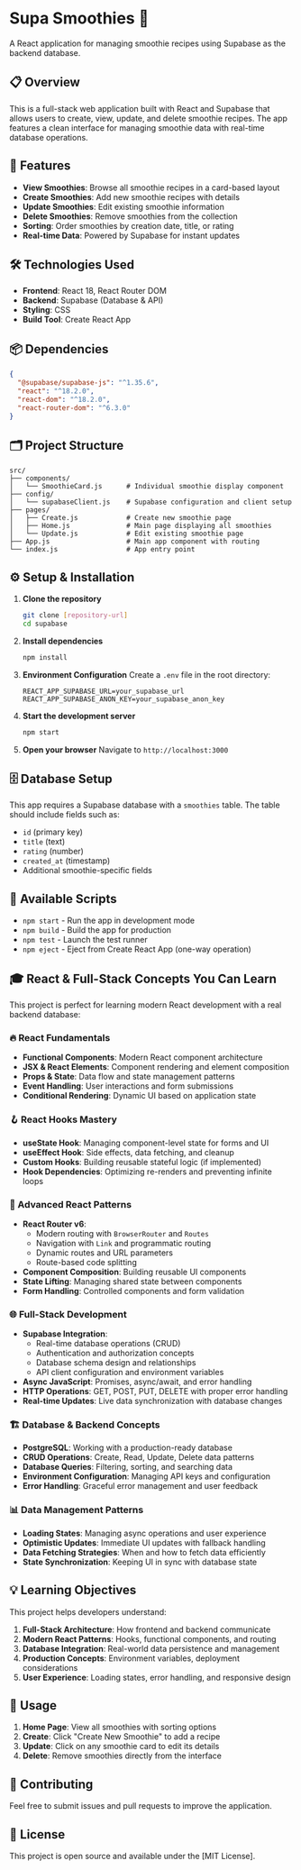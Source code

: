 # Supa Smoothies 🥤

A React application for managing smoothie recipes using Supabase as the backend database.

## 📋 Overview

This is a full-stack web application built with React and Supabase that allows users to create, view, update, and delete smoothie recipes. The app features a clean interface for managing smoothie data with real-time database operations.

## 🚀 Features

- **View Smoothies**: Browse all smoothie recipes in a card-based layout
- **Create Smoothies**: Add new smoothie recipes with details
- **Update Smoothies**: Edit existing smoothie information
- **Delete Smoothies**: Remove smoothies from the collection
- **Sorting**: Order smoothies by creation date, title, or rating
- **Real-time Data**: Powered by Supabase for instant updates

## 🛠️ Technologies Used

- **Frontend**: React 18, React Router DOM
- **Backend**: Supabase (Database & API)
- **Styling**: CSS
- **Build Tool**: Create React App

## 📦 Dependencies

```json
{
  "@supabase/supabase-js": "^1.35.6",
  "react": "^18.2.0",
  "react-dom": "^18.2.0",
  "react-router-dom": "^6.3.0"
}
```

## 🗂️ Project Structure

```
src/
├── components/
│   └── SmoothieCard.js      # Individual smoothie display component
├── config/
│   └── supabaseClient.js    # Supabase configuration and client setup
├── pages/
│   ├── Create.js            # Create new smoothie page
│   ├── Home.js              # Main page displaying all smoothies
│   └── Update.js            # Edit existing smoothie page
├── App.js                   # Main app component with routing
└── index.js                 # App entry point
```

## ⚙️ Setup & Installation

1. **Clone the repository**
   ```bash
   git clone [repository-url]
   cd supabase
   ```

2. **Install dependencies**
   ```bash
   npm install
   ```

3. **Environment Configuration**
   Create a `.env` file in the root directory:
   ```
   REACT_APP_SUPABASE_URL=your_supabase_url
   REACT_APP_SUPABASE_ANON_KEY=your_supabase_anon_key
   ```

4. **Start the development server**
   ```bash
   npm start
   ```

5. **Open your browser**
   Navigate to `http://localhost:3000`

## 🗄️ Database Setup

This app requires a Supabase database with a `smoothies` table. The table should include fields such as:
- `id` (primary key)
- `title` (text)
- `rating` (number)
- `created_at` (timestamp)
- Additional smoothie-specific fields

## 🔧 Available Scripts

- `npm start` - Run the app in development mode
- `npm build` - Build the app for production
- `npm test` - Launch the test runner
- `npm eject` - Eject from Create React App (one-way operation)

## 🎓 React & Full-Stack Concepts You Can Learn

This project is perfect for learning modern React development with a real backend database:

### 🔥 React Fundamentals
- **Functional Components**: Modern React component architecture
- **JSX & React Elements**: Component rendering and element composition
- **Props & State**: Data flow and state management patterns
- **Event Handling**: User interactions and form submissions
- **Conditional Rendering**: Dynamic UI based on application state

### 🪝 React Hooks Mastery
- **useState Hook**: Managing component-level state for forms and UI
- **useEffect Hook**: Side effects, data fetching, and cleanup
- **Custom Hooks**: Building reusable stateful logic (if implemented)
- **Hook Dependencies**: Optimizing re-renders and preventing infinite loops

### 🚀 Advanced React Patterns
- **React Router v6**: 
  - Modern routing with `BrowserRouter` and `Routes`
  - Navigation with `Link` and programmatic routing
  - Dynamic routes and URL parameters
  - Route-based code splitting
- **Component Composition**: Building reusable UI components
- **State Lifting**: Managing shared state between components
- **Form Handling**: Controlled components and form validation

### 🌐 Full-Stack Development
- **Supabase Integration**:
  - Real-time database operations (CRUD)
  - Authentication and authorization concepts
  - Database schema design and relationships
  - API client configuration and environment variables
- **Async JavaScript**: Promises, async/await, and error handling
- **HTTP Operations**: GET, POST, PUT, DELETE with proper error handling
- **Real-time Updates**: Live data synchronization with database changes

### 🏗️ Database & Backend Concepts
- **PostgreSQL**: Working with a production-ready database
- **CRUD Operations**: Create, Read, Update, Delete data patterns
- **Database Queries**: Filtering, sorting, and searching data
- **Environment Configuration**: Managing API keys and configuration
- **Error Handling**: Graceful error management and user feedback

### 📊 Data Management Patterns
- **Loading States**: Managing async operations and user experience
- **Optimistic Updates**: Immediate UI updates with fallback handling
- **Data Fetching Strategies**: When and how to fetch data efficiently
- **State Synchronization**: Keeping UI in sync with database state

## 💡 Learning Objectives

This project helps developers understand:

1. **Full-Stack Architecture**: How frontend and backend communicate
2. **Modern React Patterns**: Hooks, functional components, and routing
3. **Database Integration**: Real-world data persistence and management
4. **Production Concepts**: Environment variables, deployment considerations
5. **User Experience**: Loading states, error handling, and responsive design

## 📱 Usage

1. **Home Page**: View all smoothies with sorting options
2. **Create**: Click "Create New Smoothie" to add a recipe
3. **Update**: Click on any smoothie card to edit its details
4. **Delete**: Remove smoothies directly from the interface

## 🤝 Contributing

Feel free to submit issues and pull requests to improve the application.

## 📄 License

This project is open source and available under the [MIT License].
